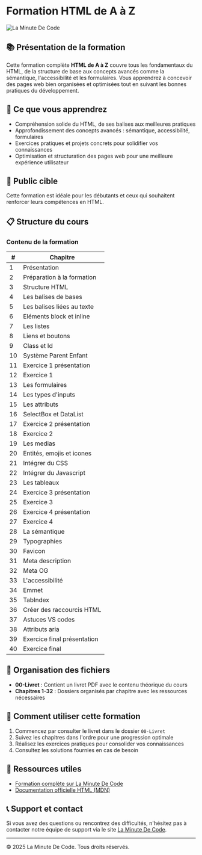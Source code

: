 # Formation HTML de A à Z

![La Minute De Code](https://www.laminutedecode.com/_next/image?url=https%3A%2F%2Fcdn.sanity.io%2Fimages%2Fhtniyx9j%2Fproduction%2F0560ad205c64064f7db4de067867d1c492040075-1920x1080.webp&w=1920&q=75)

## 📚 Présentation de la formation

Cette formation complète **HTML de A à Z** couvre tous les fondamentaux du HTML, de la structure de base aux concepts avancés comme la sémantique, l'accessibilité et les formulaires. Vous apprendrez à concevoir des pages web bien organisées et optimisées tout en suivant les bonnes pratiques du développement.

## 🎯 Ce que vous apprendrez

- Compréhension solide du HTML, de ses balises aux meilleures pratiques
- Approfondissement des concepts avancés : sémantique, accessibilité, formulaires
- Exercices pratiques et projets concrets pour solidifier vos connaissances
- Optimisation et structuration des pages web pour une meilleure expérience utilisateur

## 👥 Public cible

Cette formation est idéale pour les débutants et ceux qui souhaitent renforcer leurs compétences en HTML.

## 📋 Structure du cours

### Contenu de la formation

| # | Chapitre |
|---|----------|
| 1 | Présentation |
| 2 | Préparation à la formation |
| 3 | Structure HTML |
| 4 | Les balises de bases |
| 5 | Les balises liées au texte |
| 6 | Eléments block et inline |
| 7 | Les listes |
| 8 | Liens et boutons |
| 9 | Class et Id |
| 10 | Système Parent Enfant |
| 11 | Exercice 1 présentation |
| 12 | Exercice 1 |
| 13 | Les formulaires |
| 14 | Les types d'inputs |
| 15 | Les attributs |
| 16 | SelectBox et DataList |
| 17 | Exercice 2 présentation |
| 18 | Exercice 2 |
| 19 | Les medias |
| 20 | Entités, emojis et icones |
| 21 | Intégrer du CSS |
| 22 | Intégrer du Javascript |
| 23 | Les tableaux |
| 24 | Exercice 3 présentation |
| 25 | Exercice 3 |
| 26 | Exercice 4 présentation |
| 27 | Exercice 4 |
| 28 | La sémantique |
| 29 | Typographies |
| 30 | Favicon |
| 31 | Meta description |
| 32 | Meta OG |
| 33 | L'accessibilité |
| 34 | Emmet |
| 35 | TabIndex |
| 36 | Créer des raccourcis HTML |
| 37 | Astuces VS codes |
| 38 | Attributs aria |
| 39 | Exercice final présentation |
| 40 | Exercice final |

## 📂 Organisation des fichiers

- **00-Livret** : Contient un livret PDF avec le contenu théorique du cours
- **Chapitres 1-32** : Dossiers organisés par chapitre avec les ressources nécessaires

## 🚀 Comment utiliser cette formation

1. Commencez par consulter le livret dans le dossier `00-Livret`
2. Suivez les chapitres dans l'ordre pour une progression optimale
3. Réalisez les exercices pratiques pour consolider vos connaissances
4. Consultez les solutions fournies en cas de besoin

## 🔗 Ressources utiles

- [Formation complète sur La Minute De Code](https://www.laminutedecode.com/tutoriels/apprendre-le-html-de-a-a-z)
- [Documentation officielle HTML (MDN)](https://developer.mozilla.org/fr/docs/Web/HTML)

## 📞 Support et contact

Si vous avez des questions ou rencontrez des difficultés, n'hésitez pas à contacter notre équipe de support via le site [La Minute De Code](https://www.laminutedecode.com).

---

© 2025 La Minute De Code. Tous droits réservés.
